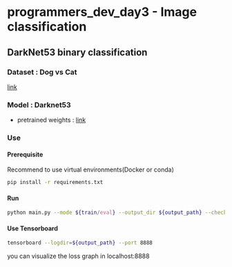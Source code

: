 # programmers_dev_day3 - Image classification

## DarkNet53 binary classification

### Dataset : Dog vs Cat

[link](https://www.kaggle.com/competitions/dogs-vs-cats/data)

### Model : Darknet53

- pretrained weights : [link](https://drive.google.com/file/d/1keZwVIfcWmxfTiswzOKUwkUz2xjvTvfm/view)

### Use

#### Prerequisite

Recommend to use virtual environments(Docker or conda)

```bash
pip install -r requirements.txt
```

#### Run

```bash
python main.py --mode ${train/eval} --output_dir ${output_path} --checkpoint ${pretrained_weight_path} --data ${data_directory_path}
```

#### Use Tensorboard

```bash
tensorboard --logdir=${output_path} --port 8888
```

you can visualize the loss graph in localhost:8888




